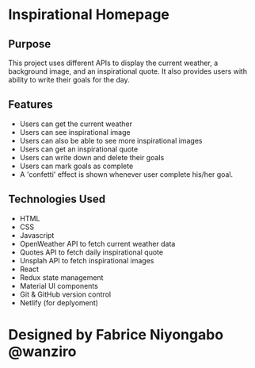 # Inspirational Homepage

## Purpose

This project uses different APIs to display the current weather, a background image, and an inspirational quote. It also provides users with ability to write their goals for the day.

## Features

- Users can get the current weather
- Users can see inspirational image
- Users can also be able to see more inspirational images
- Users can get an inspirational quote
- Users can write down and delete their goals
- Users can mark goals as complete
- A 'confetti' effect is shown whenever user complete his/her goal.

## Technologies Used

- HTML
- CSS
- Javascript
- OpenWeather API to fetch current weather data
- Quotes API to fetch daily inspirational quote
- Unsplah API to fetch inspirational images
- React
- Redux state management
- Material UI components
- Git & GitHub version control
- Netlify (for deplyoment)

# Designed by Fabrice Niyongabo @wanziro
